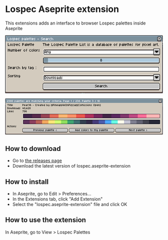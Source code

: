 # Lospec Aseprite extension

This extensions adds an interface to browser Lospec palettes inside Aseprite

![image 1](https://github.com/Oryss/aseprite-lospec-extension/blob/master/1.png)

![image 2](https://github.com/Oryss/aseprite-lospec-extension/blob/master/2.png)


## How to download

- Go to [the releases page](https://github.com/Oryss/aseprite-lospec-extension/releases)
- Download the latest version of lospec.aseprite-extension

## How to install
- In Aseprite, go to Edit > Preferences...
- In the Extensions tab, click "Add Extension"
- Select the "lospec.aseprite-extension" file and click OK

## How to use the extension

In Aseprite, go to View > Lospec Palettes
